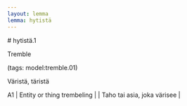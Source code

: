 ```yaml
---
layout: lemma
lemma: hytistä
---
```


<div class="sense">
# <span class="sensename">hytistä.1</span>

<span class="description">Tremble</span>

(tags: model:tremble.01)

<span class="description">Väristä, täristä</span>

A1 | Entity or thing trembeling |   | Taho tai asia, joka värisee |  

</div>

